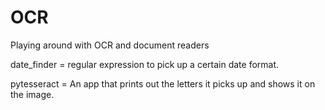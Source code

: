 # OCR
Playing around with OCR and document readers

date_finder = regular expression to pick up a certain date format.

pytesseract = An app that prints out the letters it picks up and shows it on the image.
